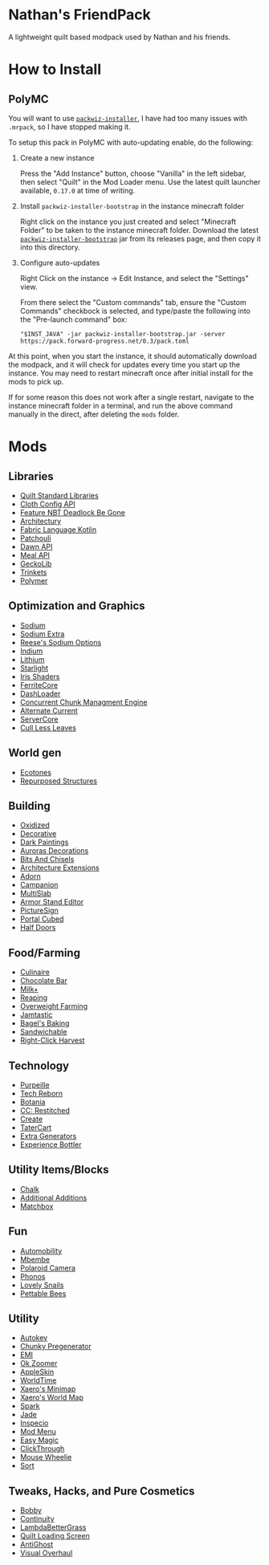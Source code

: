 # Nathan's FriendPack

A lightweight quilt based modpack used by Nathan and his friends.

# How to Install

## PolyMC

You will want to use
[`packwiz-installer`](https://packwiz.infra.link/tutorials/installing/packwiz-installer/), I have
had too many issues with `.mrpack`, so I have stopped making it.

To setup this pack in PolyMC with auto-updating enable, do the following:

1. Create a new instance

   Press the "Add Instance" button, choose "Vanilla" in the left sidebar, then select "Quilt" in the
   Mod Loader menu. Use the latest quilt launcher available, `0.17.0` at time of writing.

2. Install `packwiz-installer-bootstrap` in the instance minecraft folder

    Right click on the instance you just created and select "Minecraft Folder" to be taken to the
    instance minecraft folder. Download the latest
    [`packwiz-installer-bootstrap`](https://github.com/packwiz/packwiz-installer-bootstrap/releases)
    jar from its releases page, and then copy it into this directory.
    
3. Configure auto-updates

    Right Click on the instance -> Edit Instance, and select the "Settings" view.
    
    From there select the "Custom commands" tab, ensure the "Custom Commands" checkbock is selected,
    and type/paste the following into the "Pre-launch command" box:
    
    `"$INST_JAVA" -jar packwiz-installer-bootstrap.jar -server
    https://pack.forward-progress.net/0.3/pack.toml`
    
At this point, when you start the instance, it should automatically download the modpack, and it
will check for updates every time you start up the instance. You may need to restart minecraft once
after initial install for the mods to pick up.

If for some reason this does not work after a single restart, navigate to the instance minecraft
folder in a terminal, and run the above command manually in the direct, after deleting the `mods`
folder.


# Mods

## Libraries

  * [Quilt Standard Libraries](https://modrinth.com/mod/qsl) 
  * [Cloth Config API](https://modrinth.com/mod/cloth-config)
  * [Feature NBT Deadlock Be Gone](https://modrinth.com/mod/feature-nbt-deadlock-be-gone)
  * [Architectury](https://modrinth.com/mod/architectury-api)
  * [Fabric Language Kotlin](https://modrinth.com/mod/fabric-language-kotlin)
  * [Patchouli](https://modrinth.com/mod/patchouli)
  * [Dawn API](https://modrinth.com/mod/dawn)
  * [Meal API](https://modrinth.com/mod/mealapi)
  * [GeckoLib](https://www.curseforge.com/minecraft/mc-mods/geckolib)
  * [Trinkets](https://modrinth.com/mod/trinkets)
  * [Polymer](https://modrinth.com/mod/polymer)

## Optimization and Graphics

  * [Sodium](https://modrinth.com/mod/sodium)
  * [Sodium Extra](https://modrinth.com/mod/sodium-extra)
  * [Reese's Sodium Options](https://modrinth.com/mod/reeses-sodium-options)
  * [Indium](https://modrinth.com/mod/indium)
  * [Lithium](https://modrinth.com/mod/lithium)
  * [Starlight](https://modrinth.com/mod/starlight)
  * [Iris Shaders](https://modrinth.com/mod/iris)
  * [FerriteCore](https://modrinth.com/mod/ferrite-core)
  * [DashLoader](https://modrinth.com/mod/dashloader)
  * [Concurrent Chunk Managment Engine](https://modrinth.com/mod/c2me-fabric)
  * [Alternate Current](https://modrinth.com/mod/alternate-current)
  * [ServerCore](https://modrinth.com/mod/servercore)
  * [Cull Less Leaves](https://modrinth.com/mod/cull-less-leaves)
  
## World gen

  *  [Ecotones](https://github.com/SuperCoder7979/ecotones/tree/0.9.0)
  *  [Repurposed Structures](https://modrinth.com/mod/repurposed-structures-fabric)
  
## Building

  * [Oxidized](https://www.curseforge.com/minecraft/mc-mods/oxidized)
  * [Decorative](https://modrinth.com/mod/decorative)
  * [Dark Paintings](https://www.curseforge.com/minecraft/mc-mods/dark-paintings)
  * [Auroras Decorations](https://github.com/LambdAurora/AurorasDecorations)
  * [Bits And Chisels](https://modrinth.com/mod/bits-and-chisels)
  * [Architecture Extensions](https://modrinth.com/mod/arch-ex)
  * [Adorn](https://modrinth.com/mod/adorn)
  * [Campanion](https://modrinth.com/mod/campanion)
  * [MultiSlab](https://modrinth.com/mod/multislab)
  * [Armor Stand Editor](https://www.curseforge.com/minecraft/mc-mods/armor-stand-editor)
  * [PictureSign](https://modrinth.com/mod/picturesign)
  * [Portal Cubed](https://modrinth.com/mod/portal-cubed)
  * [Half Doors](https://modrinth.com/mod/half-doors)
  
## Food/Farming

  * [Culinaire](https://modrinth.com/mod/culinaire)
  * [Chocolate Bar](https://modrinth.com/mod/chocolate-bar)
  * [Milk+](https://modrinth.com/mod/milk_plus)
  * [Reaping](https://www.curseforge.com/minecraft/mc-mods/reaping)
  * [Overweight Farming](https://www.curseforge.com/minecraft/mc-mods/overweight-farming)
  * [Jamtastic](https://www.curseforge.com/minecraft/mc-mods/jamtastic)
  * [Bagel's Baking](https://modrinth.com/mod/bagels-baking)
  * [Sandwichable](https://modrinth.com/mod/sandwichable)
  * [Right-Click Harvest](https://modrinth.com/mod/right-click-harvest)

## Technology

  *  [Purpeille](https://modrinth.com/mod/purpeille)
  *  [Tech Reborn](https://www.curseforge.com/minecraft/mc-mods/techreborn)
  *  [Botania](https://modrinth.com/mod/botania)
  *  [CC: Restitched](https://modrinth.com/mod/cc-restitched)
  *  [Create](https://modrinth.com/mod/create-fabric)
  *  [TaterCart](https://modrinth.com/mod/tatercart)
  *  [Extra Generators](https://modrinth.com/mod/extra-generators)
  *  [Experience Bottler](https://modrinth.com/mod/experience-bottler)
  
## Utility Items/Blocks

  * [Chalk](https://modrinth.com/mod/chalk)
  * [Additional Additions](https://modrinth.com/mod/addadd)
  * [Matchbox](https://modrinth.com/mod/matchbox)
  
## Fun

  *  [Automobility](https://github.com/FoundationGames/Automobility)
  *  [Mbembe](https://www.curseforge.com/minecraft/mc-mods/mbembe)
  *  [Polaroid Camera](https://www.curseforge.com/minecraft/mc-mods/polaroid-camera)
  *  [Phonos](https://www.curseforge.com/minecraft/mc-mods/phonos)
  *  [Lovely Snails](https://modrinth.com/mod/lovely_snails)
  *  [Pettable Bees](https://modrinth.com/mod/pettable-bees-fabric)
  
## Utility

  * [Autokey](https://modrinth.com/mod/autokey)
  * [Chunky Pregenerator](https://modrinth.com/mod/chunky)
  * [EMI](https://modrinth.com/mod/emi)
  * [Ok Zoomer](https://modrinth.com/mod/ok-zoomer)
  * [AppleSkin](https://modrinth.com/mod/appleskin)
  * [WorldTime](https://modrinth.com/mod/worldtime)
  * [Xaero's Minimap](https://www.curseforge.com/minecraft/mc-mods/xaeros-minimap)
  * [Xaero's World Map](https://www.curseforge.com/minecraft/mc-mods/xaeros-world-map)
  * [Spark](https://modrinth.com/mod/spark)
  * [Jade](https://www.curseforge.com/minecraft/mc-mods/jade)
  * [Inspecio](https://modrinth.com/mod/inspecio)
  * [Mod Menu](https://modrinth.com/mod/modmenu)
  * [Easy Magic](https://www.curseforge.com/minecraft/mc-mods/easy-magic-fabric)
  * [ClickThrough](https://modrinth.com/mod/clickthrough)
  * [Mouse Wheelie](https://modrinth.com/mod/mouse-wheelie)
  * [Sort](https://modrinth.com/mod/sort)
  
## Tweaks, Hacks, and Pure Cosmetics

  * [Bobby](https://modrinth.com/mod/bobby)
  * [Continuity](https://modrinth.com/mod/continuity)
  * [LambdaBetterGrass](https://modrinth.com/mod/lambdabettergrass)
  * [Quilt Loading Screen](https://modrinth.com/mod/quilt-loading-screen)
  * [AntiGhost](https://modrinth.com/mod/antighost)
  * [Visual Overhaul](https://modrinth.com/mod/visual-overhaul)
